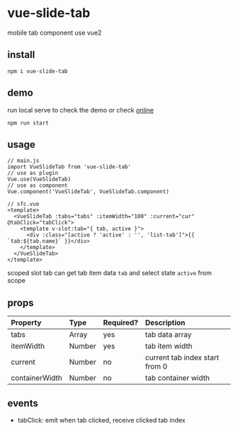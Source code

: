 # vue-slide-tab

mobile tab component use vue2

## install 

```
npm i vue-slide-tab
```

## demo 

run local serve to check the demo or check [online](https://legeneek.github.io/vue-slide-tab/index.html)

```
npm run start
```

## usage

```
// main.js
import VueSlideTab from 'vue-slide-tab'
// use as plugin
Vue.use(VueSlideTab)
// use as component
Vue.component('VueSlideTab', VueSlideTab.component)

// sfc.vue
<template>
  <VueSlideTab :tabs="tabs" :itemWidth="100" :current="cur" @tabClick="tabClick">
    <template v-slot:tab="{ tab, active }">
      <div :class="[active ? 'active' : '', 'list-tab']">{{ `tab:${tab.name}` }}</div>
    </template>
  </VueSlideTab>
</template>

```

scoped slot tab can get tab item data `tab` and select state `active` from scope

## props

| Property | Type | Required? | Description 
|:---|:---|:---|:---|
| tabs | Array | yes | tab data array
| itemWidth | Number | yes | tab item width 
| current | Number | no | current tab index start from 0 
| containerWidth | Number | no | tab container width 

## events

- tabClick: emit when tab clicked, receive clicked tab index